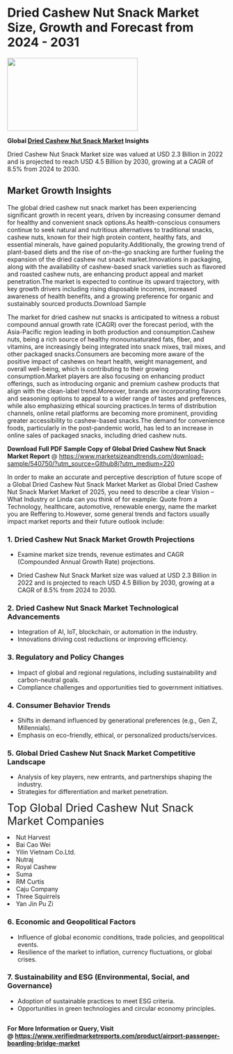 <H1>Dried Cashew Nut Snack Market Size, Growth and Forecast from 2024 - 2031</H1><img class="aligncenter size-medium wp-image-584254" src="https://thirdeyenews.in/wp-content/uploads/2024/09/Global-Market-Research-300x168.jpeg" alt="" width="300" height="168" /><p><strong>Global&nbsp;<a href="https://www.marketsizeandtrends.com/download-sample/540750/?utm_source=Github8j?utm_medium=220">Dried Cashew Nut Snack Market</a> Insights</strong></p><p>Dried Cashew Nut Snack Market size was valued at USD 2.3 Billion in 2022 and is projected to reach USD 4.5 Billion by 2030, growing at a CAGR of 8.5% from 2024 to 2030.</p><p><h2>Market Growth Insights</h2> <p>The global dried cashew nut snack market has been experiencing significant growth in recent years, driven by increasing consumer demand for healthy and convenient snack options.As health-conscious consumers continue to seek natural and nutritious alternatives to traditional snacks, cashew nuts, known for their high protein content, healthy fats, and essential minerals, have gained popularity.Additionally, the growing trend of plant-based diets and the rise of on-the-go snacking are further fueling the expansion of the dried cashew nut snack market.Innovations in packaging, along with the availability of cashew-based snack varieties such as flavored and roasted cashew nuts, are enhancing product appeal and market penetration.The market is expected to continue its upward trajectory, with key growth drivers including rising disposable incomes, increased awareness of health benefits, and a growing preference for organic and sustainably sourced products.Download Sample</p> <p>The market for dried cashew nut snacks is anticipated to witness a robust compound annual growth rate (CAGR) over the forecast period, with the Asia-Pacific region leading in both production and consumption.Cashew nuts, being a rich source of healthy monounsaturated fats, fiber, and vitamins, are increasingly being integrated into snack mixes, trail mixes, and other packaged snacks.Consumers are becoming more aware of the positive impact of cashews on heart health, weight management, and overall well-being, which is contributing to their growing consumption.Market players are also focusing on enhancing product offerings, such as introducing organic and premium cashew products that align with the clean-label trend.Moreover, brands are incorporating flavors and seasoning options to appeal to a wider range of tastes and preferences, while also emphasizing ethical sourcing practices.In terms of distribution channels, online retail platforms are becoming more prominent, providing greater accessibility to cashew-based snacks.The demand for convenience foods, particularly in the post-pandemic world, has led to an increase in online sales of packaged snacks, including dried cashew nuts.</p><p><span class=""><strong>Download Full PDF Sample Copy of Global Dried Cashew Nut Snack Market Report</strong> @ <a href="https://www.marketsizeandtrends.com/download-sample/540750/?utm_source=Github8j?utm_medium=220" target="_blank">https://www.marketsizeandtrends.com/download-sample/540750/?utm_source=Github8j?utm_medium=220</a></span></p><p>In order to make an accurate and perceptive description of future scope of a Global&nbsp;Dried Cashew Nut Snack Market Market as Global&nbsp;Dried Cashew Nut Snack Market Market of 2025, you need to describe a clear Vision &ndash; What Industry or Linda can you think of for example: Quote from a Technology, healthcare, automotive, renewable energy, name the market you are Reffering to.However, some general trends and factors usually impact market reports and their future outlook include:</p><h3>1.&nbsp;<strong>Dried Cashew Nut Snack Market Growth Projections</strong></h3><ul><li>Examine market size trends, revenue estimates and CAGR (Compounded Annual Growth Rate) projections.</li><li><p>Dried Cashew Nut Snack Market size was valued at USD 2.3 Billion in 2022 and is projected to reach USD 4.5 Billion by 2030, growing at a CAGR of 8.5% from 2024 to 2030.</p></li></ul><h3>2.&nbsp;<strong>Dried Cashew Nut Snack Market Technological Advancements</strong></h3><ul><li>Integration of AI, IoT, blockchain, or automation in the industry.</li><li>Innovations driving cost reductions or improving efficiency.</li></ul><h3>3.&nbsp;<strong>Regulatory and Policy Changes</strong></h3><ul><li>Impact of global and regional regulations, including sustainability and carbon-neutral goals.</li><li>Compliance challenges and opportunities tied to government initiatives.</li></ul><h3>4.&nbsp;<strong>Consumer Behavior Trends</strong></h3><ul><li>Shifts in demand influenced by generational preferences (e.g., Gen Z, Millennials).</li><li>Emphasis on eco-friendly, ethical, or personalized products/services.</li></ul><h3>5.&nbsp;<strong>Global Dried Cashew Nut Snack Market Competitive Landscape</strong></h3><ul><li>Analysis of key players, new entrants, and partnerships shaping the industry.</li><li>Strategies for differentiation and market penetration.</li></ul><p data-pm-slice="1 1 []"><span style="color: inherit; font-family: inherit; font-size: 25px;">Top Global Dried Cashew Nut Snack Market Companies</span></p><div class="" data-test-id=""><p><li>Nut Harvest</li><li> Bai Cao Wei</li><li> Yilin Vietnam Co.Ltd.</li><li> Nutraj</li><li> Royal Cashew</li><li> Suma</li><li> RM Curtis</li><li> Caju Company</li><li> Three Squirrels</li><li> Yan Jin Pu Zi</li></p></div><h3>6.&nbsp;<strong>Economic and Geopolitical Factors</strong></h3><ul><li>Influence of global economic conditions, trade policies, and geopolitical events.</li><li>Resilience of the market to inflation, currency fluctuations, or global crises.</li></ul><h3>7.&nbsp;<strong>Sustainability and ESG (Environmental, Social, and Governance)</strong></h3><ul><li>Adoption of sustainable practices to meet ESG criteria.</li><li>Opportunities in green technologies and circular economy principles.</li></ul><h2><strong style="font-size: 14px;">For More Information or Query, Visit @&nbsp;</strong><a style="background-color: #ffffff; font-size: 14px;" href="https://www.marketsizeandtrends.com/report/dried-cashew-nut-snack-market/" target="_blank">https://www.verifiedmarketreports.com/product/airport-passenger-boarding-bridge-market</a></h2>